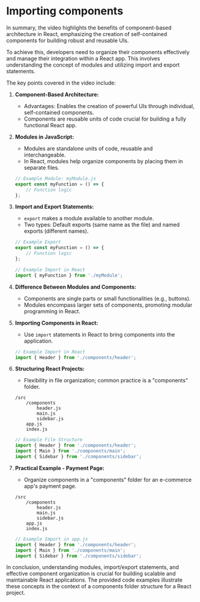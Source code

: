 # Importing components

In summary, the video highlights the benefits of component-based architecture in React, emphasizing the creation of self-contained components for building robust and reusable UIs. 

To achieve this, developers need to organize their components effectively and manage their integration within a React app. This involves understanding the concept of modules and utilizing import and export statements.

The key points covered in the video include:


1. **Component-Based Architecture:**
   - Advantages: Enables the creation of powerful UIs through individual, self-contained components.
   - Components are reusable units of code crucial for building a fully functional React app.

2. **Modules in JavaScript:**
   - Modules are standalone units of code, reusable and interchangeable.
   - In React, modules help organize components by placing them in separate files.

   ```javascript
   // Example Module: myModule.js
   export const myFunction = () => {
       // Function logic
   };
   ```

3. **Import and Export Statements:**
   - `export` makes a module available to another module.
   - Two types: Default exports (same name as the file) and named exports (different names).

   ```javascript
   // Example Export
   export const myFunction = () => {
       // Function logic
   };
   ```

   ```javascript
   // Example Import in React
   import { myFunction } from './myModule';
   ```

4. **Difference Between Modules and Components:**
   - Components are single parts or small functionalities (e.g., buttons).
   - Modules encompass larger sets of components, promoting modular programming in React.

5. **Importing Components in React:**
   - Use `import` statements in React to bring components into the application.

   ```javascript
   // Example Import in React
   import { Header } from './components/header';
   ```

6. **Structuring React Projects:**
   - Flexibility in file organization; common practice is a "components" folder.

   ```plaintext
   /src
       /components
           header.js
           main.js
           sidebar.js
       app.js
       index.js
   ```

   ```javascript
   // Example File Structure
   import { Header } from './components/header';
   import { Main } from './components/main';
   import { Sidebar } from './components/sidebar';
   ```

7. **Practical Example - Payment Page:**
   - Organize components in a "components" folder for an e-commerce app's payment page.

   ```plaintext
   /src
       /components
           header.js
           main.js
           sidebar.js
       app.js
       index.js
   ```

   ```javascript
   // Example Import in app.js
   import { Header } from './components/header';
   import { Main } from './components/main';
   import { Sidebar } from './components/sidebar';
   ```

In conclusion, understanding modules, import/export statements, and effective component organization is crucial for building scalable and maintainable React applications. The provided code examples illustrate these concepts in the context of a components folder structure for a React project.